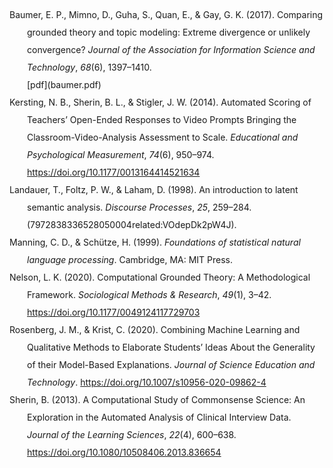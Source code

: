 <div class="csl-bib-body" style="line-height: 2; margin-left: 2em; text-indent:-2em;">
  <div class="csl-entry">Baumer, E. P., Mimno, D., Guha, S., Quan, E., &amp; Gay, G. K. (2017). Comparing grounded theory and topic modeling: Extreme divergence or unlikely convergence? <i>Journal of the Association for Information Science and Technology</i>, <i>68</i>(6), 1397–1410.</div>
  <span class="Z3988" title="url_ver=Z39.88-2004&amp;ctx_ver=Z39.88-2004&amp;rfr_id=info%3Asid%2Fzotero.org%3A2&amp;rft_val_fmt=info%3Aofi%2Ffmt%3Akev%3Amtx%3Ajournal&amp;rft.genre=article&amp;rft.atitle=Comparing%20grounded%20theory%20and%20topic%20modeling%3A%20Extreme%20divergence%20or%20unlikely%20convergence%3F&amp;rft.jtitle=Journal%20of%20the%20Association%20for%20Information%20Science%20and%20Technology&amp;rft.volume=68&amp;rft.issue=6&amp;rft.aufirst=Eric%20PS&amp;rft.aulast=Baumer&amp;rft.au=Eric%20PS%20Baumer&amp;rft.au=David%20Mimno&amp;rft.au=Shion%20Guha&amp;rft.au=Emily%20Quan&amp;rft.au=Geri%20K.%20Gay&amp;rft.date=2017&amp;rft.pages=1397%E2%80%931410&amp;rft.spage=1397&amp;rft.epage=1410"></span> [pdf](baumer.pdf)
  <div class="csl-entry">Kersting, N. B., Sherin, B. L., &amp; Stigler, J. W. (2014). Automated Scoring of Teachers’ Open-Ended Responses to Video Prompts Bringing the Classroom-Video-Analysis Assessment to Scale. <i>Educational and Psychological Measurement</i>, <i>74</i>(6), 950–974. <a href="https://doi.org/10.1177/0013164414521634">https://doi.org/10.1177/0013164414521634</a></div>
  <span class="Z3988" title="url_ver=Z39.88-2004&amp;ctx_ver=Z39.88-2004&amp;rfr_id=info%3Asid%2Fzotero.org%3A2&amp;rft_id=info%3Adoi%2F10.1177%2F0013164414521634&amp;rft_val_fmt=info%3Aofi%2Ffmt%3Akev%3Amtx%3Ajournal&amp;rft.genre=article&amp;rft.atitle=Automated%20Scoring%20of%20Teachers%E2%80%99%20Open-Ended%20Responses%20to%20Video%20Prompts%20Bringing%20the%20Classroom-Video-Analysis%20Assessment%20to%20Scale&amp;rft.jtitle=Educational%20and%20Psychological%20Measurement&amp;rft.stitle=Educational%20and%20Psychological%20Measurement&amp;rft.volume=74&amp;rft.issue=6&amp;rft.aufirst=Nicole%20B.&amp;rft.aulast=Kersting&amp;rft.au=Nicole%20B.%20Kersting&amp;rft.au=Bruce%20L.%20Sherin&amp;rft.au=James%20W.%20Stigler&amp;rft.date=2014-12-01&amp;rft.pages=950-974&amp;rft.spage=950&amp;rft.epage=974&amp;rft.issn=0013-1644%2C%201552-3888&amp;rft.language=en"></span>
  <div class="csl-entry">Landauer, T., Foltz, P. W., &amp; Laham, D. (1998). An introduction to latent semantic analysis. <i>Discourse Processes</i>, <i>25</i>, 259–284. (7972838336528050004related:VOdepDk2pW4J).</div>
  <span class="Z3988" title="url_ver=Z39.88-2004&amp;ctx_ver=Z39.88-2004&amp;rfr_id=info%3Asid%2Fzotero.org%3A2&amp;rft_val_fmt=info%3Aofi%2Ffmt%3Akev%3Amtx%3Ajournal&amp;rft.genre=article&amp;rft.atitle=An%20introduction%20to%20latent%20semantic%20analysis&amp;rft.jtitle=Discourse%20Processes&amp;rft.stitle=Discourse%20Process.&amp;rft.volume=25&amp;rft.aufirst=T.&amp;rft.aulast=Landauer&amp;rft.au=T.%20Landauer&amp;rft.au=Peter%20W.%20Foltz&amp;rft.au=D.%20Laham&amp;rft.date=1998&amp;rft.pages=259-284&amp;rft.spage=259&amp;rft.epage=284&amp;rft.issn=0163-853X&amp;rft.language=English"></span>
  <div class="csl-entry">Manning, C. D., &amp; Schütze, H. (1999). <i>Foundations of statistical natural language processing</i>. Cambridge, MA: MIT Press.</div>
  <span class="Z3988" title="url_ver=Z39.88-2004&amp;ctx_ver=Z39.88-2004&amp;rfr_id=info%3Asid%2Fzotero.org%3A2&amp;rft_id=urn%3Aisbn%3A0-262-13360-1&amp;rft_val_fmt=info%3Aofi%2Ffmt%3Akev%3Amtx%3Abook&amp;rft.genre=book&amp;rft.btitle=Foundations%20of%20statistical%20natural%20language%20processing&amp;rft.place=Cambridge%2C%20MA&amp;rft.publisher=MIT%20Press&amp;rft.aufirst=Christopher%20D.&amp;rft.aulast=Manning&amp;rft.au=Christopher%20D.%20Manning&amp;rft.au=Hinrich%20Sch%C3%BCtze&amp;rft.date=1999&amp;rft.tpages=xxxvii%2C%20680%20p.&amp;rft.isbn=0-262-13360-1"></span>
  <div class="csl-entry">Nelson, L. K. (2020). Computational Grounded Theory: A Methodological Framework. <i>Sociological Methods &amp; Research</i>, <i>49</i>(1), 3–42. <a href="https://doi.org/10.1177/0049124117729703">https://doi.org/10.1177/0049124117729703</a></div>
  <span class="Z3988" title="url_ver=Z39.88-2004&amp;ctx_ver=Z39.88-2004&amp;rfr_id=info%3Asid%2Fzotero.org%3A2&amp;rft_id=info%3Adoi%2F10.1177%2F0049124117729703&amp;rft_val_fmt=info%3Aofi%2Ffmt%3Akev%3Amtx%3Ajournal&amp;rft.genre=article&amp;rft.atitle=Computational%20Grounded%20Theory%3A%20A%20Methodological%20Framework&amp;rft.jtitle=Sociological%20Methods%20%26%20Research&amp;rft.stitle=Sociological%20Methods%20%26%20Research&amp;rft.volume=49&amp;rft.issue=1&amp;rft.aufirst=Laura%20K.&amp;rft.aulast=Nelson&amp;rft.au=Laura%20K.%20Nelson&amp;rft.date=2020-02-01&amp;rft.pages=3-42&amp;rft.spage=3&amp;rft.epage=42&amp;rft.issn=0049-1241&amp;rft.language=en"></span>
  <div class="csl-entry">Rosenberg, J. M., &amp; Krist, C. (2020). Combining Machine Learning and Qualitative Methods to Elaborate Students’ Ideas About the Generality of their Model-Based Explanations. <i>Journal of Science Education and Technology</i>. <a href="https://doi.org/10.1007/s10956-020-09862-4">https://doi.org/10.1007/s10956-020-09862-4</a></div>
  <span class="Z3988" title="url_ver=Z39.88-2004&amp;ctx_ver=Z39.88-2004&amp;rfr_id=info%3Asid%2Fzotero.org%3A2&amp;rft_id=info%3Adoi%2F10.1007%2Fs10956-020-09862-4&amp;rft_val_fmt=info%3Aofi%2Ffmt%3Akev%3Amtx%3Ajournal&amp;rft.genre=article&amp;rft.atitle=Combining%20Machine%20Learning%20and%20Qualitative%20Methods%20to%20Elaborate%20Students%E2%80%99%20Ideas%20About%20the%20Generality%20of%20their%20Model-Based%20Explanations&amp;rft.jtitle=Journal%20of%20Science%20Education%20and%20Technology&amp;rft.stitle=J%20Sci%20Educ%20Technol&amp;rft.aufirst=Joshua%20M.&amp;rft.aulast=Rosenberg&amp;rft.au=Joshua%20M.%20Rosenberg&amp;rft.au=Christina%20Krist&amp;rft.date=2020-09-15&amp;rft.issn=1573-1839&amp;rft.language=en"></span>
  <div class="csl-entry">Sherin, B. (2013). A Computational Study of Commonsense Science: An Exploration in the Automated Analysis of Clinical Interview Data. <i>Journal of the Learning Sciences</i>, <i>22</i>(4), 600–638. <a href="https://doi.org/10.1080/10508406.2013.836654">https://doi.org/10.1080/10508406.2013.836654</a></div>
  <span class="Z3988" title="url_ver=Z39.88-2004&amp;ctx_ver=Z39.88-2004&amp;rfr_id=info%3Asid%2Fzotero.org%3A2&amp;rft_id=info%3Adoi%2F10.1080%2F10508406.2013.836654&amp;rft_val_fmt=info%3Aofi%2Ffmt%3Akev%3Amtx%3Ajournal&amp;rft.genre=article&amp;rft.atitle=A%20Computational%20Study%20of%20Commonsense%20Science%3A%20An%20Exploration%20in%20the%20Automated%20Analysis%20of%20Clinical%20Interview%20Data&amp;rft.jtitle=Journal%20of%20the%20Learning%20Sciences&amp;rft.stitle=Journal%20of%20the%20Learning%20Sciences&amp;rft.volume=22&amp;rft.issue=4&amp;rft.aufirst=Bruce&amp;rft.aulast=Sherin&amp;rft.au=Bruce%20Sherin&amp;rft.date=2013-10&amp;rft.pages=600-638&amp;rft.spage=600&amp;rft.epage=638&amp;rft.issn=1050-8406%2C%201532-7809&amp;rft.language=en"></span>
</div>
